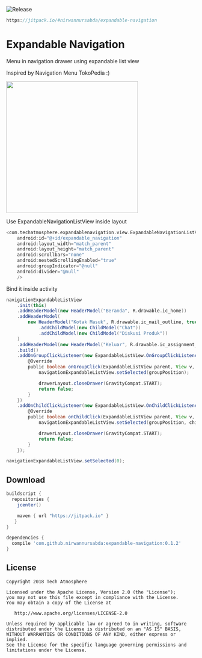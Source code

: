 ![Release](https://jitpack.io/v/nirwannursabda/expandable-navigation.svg)
```groovy
https://jitpack.io/#nirwannursabda/expandable-navigation
```

# Expandable Navigation
Menu in navigation drawer using expandable list view

Inspired by Navigation Menu TokoPedia :)

<p align="left">
  <img src="https://raw.githubusercontent.com/nirwannursabda/expandable-navigation/master/image/expandable-navigation.png" width="350"/>
</p>

Use ExpandableNavigationListView inside layout

```groovy
<com.techatmosphere.expandablenavigation.view.ExpandableNavigationListView
    android:id="@+id/expandable_navigation"
    android:layout_width="match_parent"
    android:layout_height="match_parent"
    android:scrollbars="none"
    android:nestedScrollingEnabled="true"
    android:groupIndicator="@null"
    android:divider="@null"
    />
```

Bind it inside activity
```groovy
navigationExpandableListView
    .init(this)
    .addHeaderModel(new HeaderModel("Beranda", R.drawable.ic_home))
    .addHeaderModel(
        new HeaderModel("Kotak Masuk", R.drawable.ic_mail_outline, true)
            .addChildModel(new ChildModel("Chat"))
            .addChildModel(new ChildModel("Diskusi Produk"))
    )
    .addHeaderModel(new HeaderModel("Keluar", R.drawable.ic_assignment_return))
    .build()
    .addOnGroupClickListener(new ExpandableListView.OnGroupClickListener() {
        @Override
        public boolean onGroupClick(ExpandableListView parent, View v, int groupPosition, long id) {
            navigationExpandableListView.setSelected(groupPosition);

            drawerLayout.closeDrawer(GravityCompat.START);
            return false;
        }
    })
    .addOnChildClickListener(new ExpandableListView.OnChildClickListener() {
        @Override
        public boolean onChildClick(ExpandableListView parent, View v, int groupPosition, int childPosition, long id) {
            navigationExpandableListView.setSelected(groupPosition, childPosition);

            drawerLayout.closeDrawer(GravityCompat.START);
            return false;
        }
    });

navigationExpandableListView.setSelected(0);
```

Download
--------

```groovy
buildscript {
  repositories {
    jcenter()

    maven { url "https://jitpack.io" }
   }
}
```

```groovy
dependencies {
  compile 'com.github.nirwannursabda:expandable-navigation:0.1.2'
}
```

License
-------

    Copyright 2018 Tech Atmosphere

    Licensed under the Apache License, Version 2.0 (the "License");
    you may not use this file except in compliance with the License.
    You may obtain a copy of the License at

       http://www.apache.org/licenses/LICENSE-2.0

    Unless required by applicable law or agreed to in writing, software
    distributed under the License is distributed on an "AS IS" BASIS,
    WITHOUT WARRANTIES OR CONDITIONS OF ANY KIND, either express or implied.
    See the License for the specific language governing permissions and
    limitations under the License.
